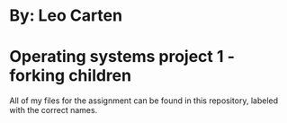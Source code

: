 # By: Leo Carten
# Operating systems project 1 - forking children

All of my files for the assignment can be found in this repository, labeled with the correct names.
